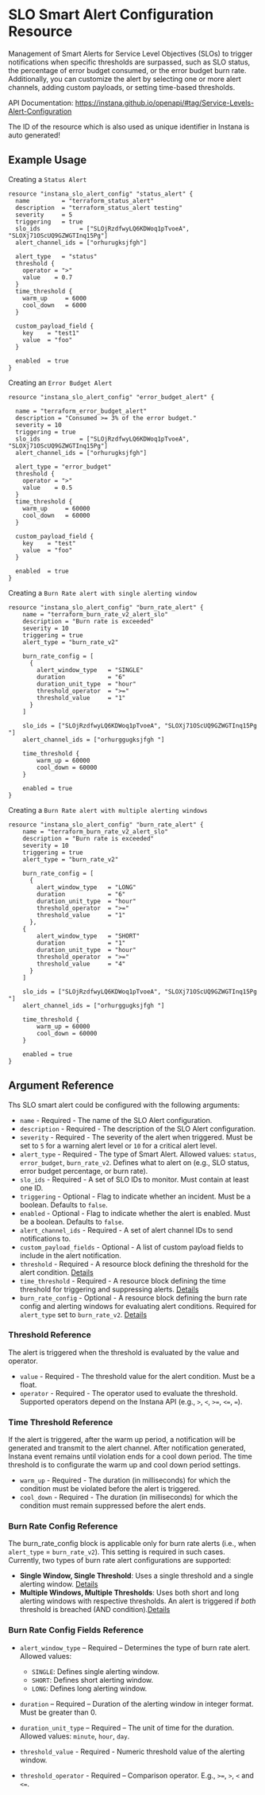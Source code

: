 # SLO Smart Alert Configuration Resource

Management of Smart Alerts for Service Level Objectives (SLOs) to trigger notifications when specific thresholds are surpassed, 
such as SLO status, the percentage of error budget consumed, or the error budget burn rate. Additionally, you can customize 
the alert by selecting one or more alert channels, adding custom payloads, or setting time-based thresholds.

API Documentation: <https://instana.github.io/openapi/#tag/Service-Levels-Alert-Configuration>

The ID of the resource which is also used as unique identifier in Instana is auto generated!

## Example Usage
Creating a `Status Alert`

```hcl
resource "instana_slo_alert_config" "status_alert" {
  name         = "terraform_status_alert"
  description  = "terraform_status_alert testing"
  severity     = 5
  triggering   = true
  slo_ids           = ["SLOjRzdfwyLQ6KDWoq1pTvoeA", "SLOXj71OScUQ9GZWGTInq15Pg"]
  alert_channel_ids = ["orhurugksjfgh"]

  alert_type   = "status"
  threshold {
    operator = ">"
    value    = 0.7
  }
  time_threshold {
    warm_up     = 6000
    cool_down   = 6000
  }

  custom_payload_field {
    key    = "test1"
    value  = "foo"
  }

  enabled  = true
}
``` 
Creating an `Error Budget Alert`

```hcl
resource "instana_slo_alert_config" "error_budget_alert" {

  name = "terraform_error_budget_alert"
  description = "Consumed >= 3% of the error budget."
  severity = 10
  triggering = true
  slo_ids           = ["SLOjRzdfwyLQ6KDWoq1pTvoeA", "SLOXj71OScUQ9GZWGTInq15Pg"]
  alert_channel_ids = ["orhurugksjfgh"]

  alert_type = "error_budget"
  threshold {
    operator = ">"
    value    = 0.5
  }
  time_threshold {
    warm_up     = 60000
    cool_down   = 60000
  }

  custom_payload_field {
    key    = "test"
    value  = "foo"
  }

  enabled  = true
}
```

Creating a `Burn Rate alert with single alerting window`

```hcl
resource "instana_slo_alert_config" "burn_rate_alert" {
    name = "terraform_burn_rate_v2_alert_slo"
    description = "Burn rate is exceeded"
    severity = 10
    triggering = true
    alert_type = "burn_rate_v2"

    burn_rate_config = [
      {
        alert_window_type   = "SINGLE"
        duration            = "6"
        duration_unit_type  = "hour"
        threshold_operator  = ">="
        threshold_value     = "1"
      }
    ]

    slo_ids = ["SLOjRzdfwyLQ6KDWoq1pTvoeA", "SLOXj71OScUQ9GZWGTInq15Pg "]
    alert_channel_ids = ["orhurggugksjfgh "]

    time_threshold {
        warm_up = 60000
        cool_down = 60000
    }

    enabled = true
}
``` 

Creating a `Burn Rate alert with multiple alerting windows`

```hcl
resource "instana_slo_alert_config" "burn_rate_alert" {
    name = "terraform_burn_rate_v2_alert_slo"
    description = "Burn rate is exceeded"
    severity = 10
    triggering = true
    alert_type = "burn_rate_v2"

    burn_rate_config = [
      {
        alert_window_type   = "LONG"
        duration            = "6"
        duration_unit_type  = "hour"
        threshold_operator  = ">="
        threshold_value     = "1"
      }, 
    {
        alert_window_type   = "SHORT"
        duration            = "1"
        duration_unit_type  = "hour"
        threshold_operator  = ">="
        threshold_value     = "4"
      }
    ]

    slo_ids = ["SLOjRzdfwyLQ6KDWoq1pTvoeA", "SLOXj71OScUQ9GZWGTInq15Pg "]
    alert_channel_ids = ["orhurggugksjfgh "]

    time_threshold {
        warm_up = 60000
        cool_down = 60000
    }

    enabled = true
}
``` 

## Argument Reference
Ths SLO smart alert could be configured with the following arguments:
* `name` - Required - The name of the SLO Alert configuration.
* `description` - Required - The description of the SLO Alert configuration.
* `severity` - Required - The severity of the alert when triggered. Must be set to `5` for a warning alert level or `10` for a critical alert level.
* `alert_type` - Required - The type of Smart Alert. Allowed values: `status`, `error_budget`, `burn_rate_v2`. Defines what to alert on (e.g., SLO status, error budget percentage, or burn rate).
* `slo_ids` - Required - A set of SLO IDs to monitor. Must contain at least one ID.
* `triggering` - Optional - Flag to indicate whether an incident. Must be a boolean. Defaults to `false`.
* `enabled` - Optional - Flag to indicate whether the alert is enabled. Must be a boolean. Defaults to `false`.
* `alert_channel_ids` - Required - A set of alert channel IDs to send notifications to.
* `custom_payload_fields` - Optional - A list of custom payload fields to include in the alert notification.
* `threshold` - Required - A resource block defining the threshold for the alert condition. [Details](#threshold-reference)
* `time_threshold` - Required - A resource block defining the time threshold for triggering and suppressing alerts. [Details](#time-threshold-reference)
* `burn_rate_config` - Optional - A resource block defining the burn rate config and alerting windows for evaluating alert conditions. Required for `alert_type` set to `burn_rate_v2`. [Details](#burn-rate-config-reference)

### Threshold Reference
The alert is triggered when the threshold is evaluated by the value and operator. 
* `value` - Required - The threshold value for the alert condition. Must be a float.
* `operator` - Required - The operator used to evaluate the threshold. Supported operators depend on the Instana API (e.g., `>`, `<`, `>=`, `<=`, `=`).

### Time Threshold Reference
If the alert is triggered, after the warm up period, a notification will be generated and transmit to the alert channel. After notification generated, Instana event remains until violation ends for a cool down period. The time threshold is to configurate the warm up and cool down period settings.
* `warm_up` - Required - The duration (in milliseconds) for which the condition must be violated before the alert is triggered.
* `cool_down` - Required - The duration (in milliseconds) for which the condition must remain suppressed before the alert ends.

### Burn Rate Config Reference
The burn_rate_config block is applicable only for burn rate alerts (i.e., when `alert_type` = `burn_rate_v2`). This setting is required in such cases.
Currently, two types of burn rate alert configurations are supported:
- **Single Window, Single Threshold**: Uses a single threshold and a single alerting window. [Details](#burn-rate-config-fields-reference)
- **Multiple Windows, Multiple Thresholds**: Uses both short and long alerting windows with respective thresholds. An alert is triggered if *both* threshold is breached (AND condition).[Details](#burn-rate-config-fields-reference)
  
### Burn Rate Config Fields Reference

- `alert_window_type` – Required – Determines the type of burn rate alert. Allowed values:
  - `SINGLE`: Defines single alerting window.
  - `SHORT`: Defines short alerting window.
  - `LONG`: Defines long alerting window. 

- `duration` – Required – Duration of the alerting window in integer format. Must be greater than 0.
- `duration_unit_type` – Required – The unit of time for the duration. Allowed values: `minute`, `hour`, `day`.
- `threshold_value` - Required - Numeric threshold value of the alerting window.
- `threshold_operator` - Required – Comparison operator. E.g., `>=`, `>`, `<` and `<=`.



